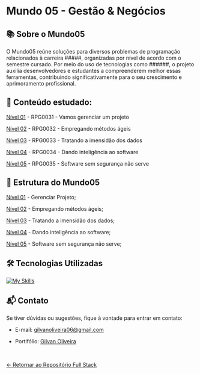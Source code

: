 # Mundo 05 - Gestão & Negócios

## 📚 Sobre o Mundo05

O Mundo05 reúne soluções para diversos problemas de programação relacionados à carreira #####, organizadas por nível de acordo com o semestre cursado. Por meio do uso de tecnologias como ######, o projeto auxilia desenvolvedores e estudantes a compreenderem melhor essas ferramentas, contribuindo significativamente para o seu crescimento e aprimoramento profissional.

## 📖 Conteúdo estudado:

[Nível 01](https://github.com/GilvanPOliveira/FullStack/tree/main/Mundo05/gerenciarProjeto) - RPG0031 - Vamos gerenciar um projeto

[Nível 02](https://github.com/GilvanPOliveira/FullStack/tree/main/Mundo05/metodosAgeis) - RPG0032 - Empregando métodos ágeis

[Nível 03](https://github.com/GilvanPOliveira/FullStack/tree/main/Mundo05/tratandoDados) - RPG0033 - Tratando a imensidão dos dados

[Nível 04](https://github.com/GilvanPOliveira/FullStack/tree/main/Mundo05/softwareInteligente) - RPG0034 - Dando inteligência ao software

[Nível 05](https://github.com/GilvanPOliveira/FullStack/tree/main/Mundo05/softwareSeguranca) - RPG0035 - Software sem segurança não serve

## 🚀 Estrutura do Mundo05

[Nível 01](https://github.com/GilvanPOliveira/FullStack/tree/main/Mundo05/gerenciarProjeto) - Gerenciar Projeto;

[Nível 02](https://github.com/GilvanPOliveira/FullStack/tree/main/Mundo05/metodosAgeis) - Empregando métodos ágeis;

[Nível 03](https://github.com/GilvanPOliveira/FullStack/tree/main/Mundo05/tratandoDados) - Tratando a imensidão dos dados;

[Nível 04](https://github.com/GilvanPOliveira/FullStack/tree/main/Mundo05/softwareInteligente) - Dando inteligência ao software;

[Nível 05](https://github.com/GilvanPOliveira/FullStack/tree/main/Mundo05/softwareSeguranca) - Software sem segurança não serve;
 
## 🛠 Tecnologias Utilizadas

[![My Skills](https://skillicons.dev/icons?i=vscode&perline=10)](https://github.com/GilvanPOliveira)


## 📬 Contato

Se tiver dúvidas ou sugestões, fique à vontade para entrar em contato:
- E-mail: gilvanoliveira06@gmail.com
- Portifólio: [Gilvan Oliveira](https://gilvanpoliveira.github.io/)

  <br>
  
[<- Retornar ao Repositório Full Stack](https://github.com/GilvanPOliveira/FullStack)
